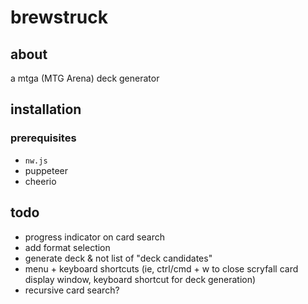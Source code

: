 # brewstruck

## about

a mtga (MTG Arena) deck generator

## installation

### prerequisites 

- `nw.js`
- puppeteer
- cheerio

## todo

- progress indicator on card search
- add format selection 
- generate deck & not list of "deck candidates"
- menu + keyboard shortcuts (ie, ctrl/cmd + w to close scryfall card display window, keyboard shortcut for deck generation)
- recursive card search?

